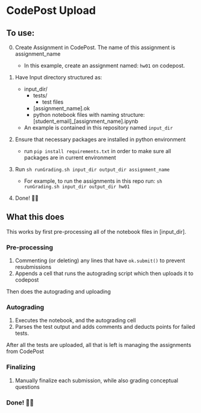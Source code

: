 # CodePost Upload

## To use:
0. Create Assignment in CodePost. The name of this assignment is assignment_name
    - In this example, create an assignment named: `hw01` on codepost.

1. Have Input directory structured as:
    - input_dir/
        - tests/
            - test files
        - \[assignment_name\].ok
        - python notebook files with naming structure: \[student_email\]_\[assignment_name\].ipynb
    - An example is contained in this repository named `input_dir`

2. Ensure that necessary packages are installed in python environment
    - run `pip install requirements.txt` in order to make sure all packages are in current environment

3. Run `sh runGrading.sh input_dir output_dir assignment_name `
    - For example, to run the assignments in this repo run: `sh runGrading.sh input_dir output_dir hw01`

4. Done! 🎊🎉 

## What this does

This works by first pre-processing all of the notebook files in \[input_dir\].

### Pre-processing

1. Commenting (or deleting) any lines that have `ok.submit()` to prevent resubmissions
2. Appends a cell that runs the autograding script which then uploads it to codepost

Then does the autograding and uploading

### Autograding

1. Executes the notebook, and the autograding cell
2. Parses the test output and adds comments and deducts points for failed tests.

After all the tests are uploaded, all that is left is managing the assignments from CodePost

### Finalizing

1. Manually finalize each submission, while also grading conceptual questions

### Done! 🎊🎉 